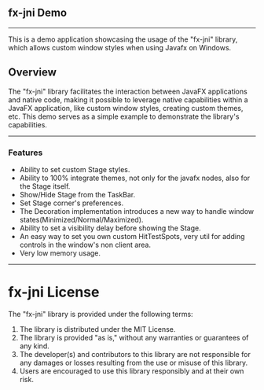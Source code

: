 ## fx-jni Demo
***
This is a demo application showcasing the usage of the "fx-jni" library,
which allows custom window styles when using Javafx on Windows.

## Overview

The "fx-jni" library facilitates the interaction between JavaFX 
applications and native code, making it possible to leverage
native capabilities within a JavaFX application, like custom window styles,
creating custom themes, etc.
This demo serves as a simple example to demonstrate the library's capabilities.

***

### Features

* Ability to set custom Stage styles.
* Ability to 100% integrate themes, not only for the javafx nodes, also for the Stage itself.
* Show/Hide Stage from the TaskBar.
* Set Stage corner's preferences.
* The Decoration implementation introduces a new way to handle window states(Minimized/Normal/Maximized).
* Ability to set a visibility delay before showing the Stage.
* An easy way to set you own custom HitTestSpots, very util for adding controls in the window's non client area.
* Very low memory usage.


***

# fx-jni License

The "fx-jni" library is provided under the following terms:

1. The library is distributed under the MIT License.
2. The library is provided "as is," without any warranties or guarantees of any kind.
3. The developer(s) and contributors to this library are not responsible for any damages or losses resulting from the use or misuse of this library.
4. Users are encouraged to use this library responsibly and at their own risk.

